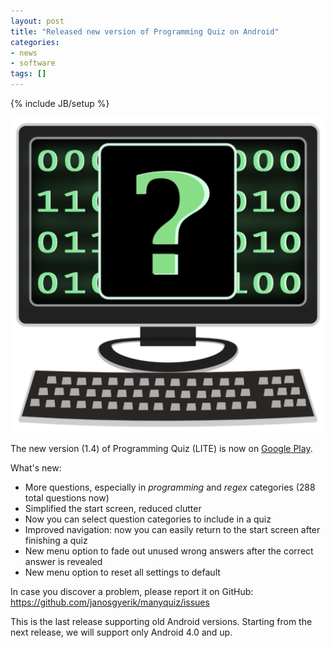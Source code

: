 ```yaml
---
layout: post
title: "Released new version of Programming Quiz on Android"
categories:
- news
- software
tags: []
---
```

{% include JB/setup %}

<span class="pull-right col-lg-2 col-md-2 col-sm-3"><a class="thumbnail" href="https://play.google.com/store/apps/details?id=com.manyquiz.programming.lite"><img alt="android" src="/assets/images/apps/programming-quiz.png" /></a></span>

The new version (1.4) of Programming Quiz (LITE) is now on [Google Play](https://play.google.com/store/apps/details?id=com.manyquiz.programming.lite).

What's new:

* More questions, especially in *programming* and *regex* categories (288 total questions now)
* Simplified the start screen, reduced clutter
* Now you can select question categories to include in a quiz
* Improved navigation: now you can easily return to the start screen after finishing a quiz
* New menu option to fade out unused wrong answers after the correct answer is revealed
* New menu option to reset all settings to default

In case you discover a problem,
please report it on GitHub:
https://github.com/janosgyerik/manyquiz/issues

This is the last release supporting old Android versions.
Starting from the next release, we will support only Android 4.0 and up.
